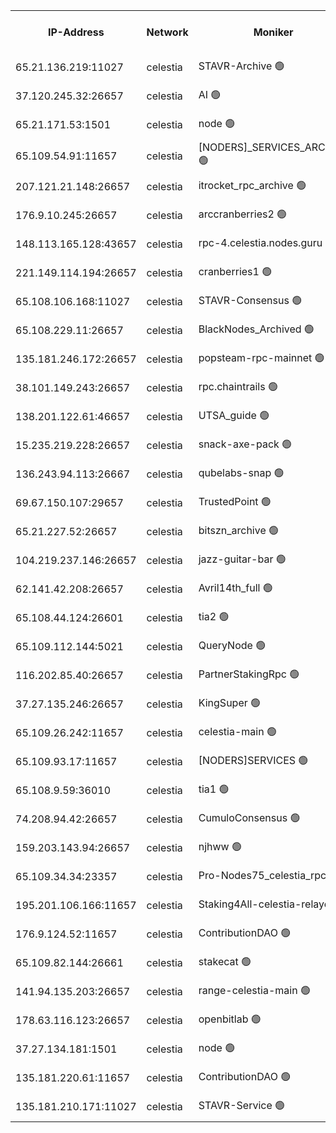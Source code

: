 


<table><tr><th>IP-Address</th><th>Network</th><th>Moniker</th><th>Latest Block Height</th><th>Earliest Block Height</th><th>Catching Up</th><th>Tx Index</th><th>Voting Power</th><th>Scan Time</th></tr><tr><td>65.21.136.219:11027</td><td>celestia</td><td>STAVR-Archive 🟢</td><td>2504971</td><td>1</td><td>False</td><td>on</td><td>0</td><td>2024-10-06T17:04:39.020128822UTC</td></tr><tr><td>37.120.245.32:26657</td><td>celestia</td><td>AI 🟢</td><td>2504971</td><td>1</td><td>False</td><td>off</td><td>0</td><td>2024-10-06T17:04:39.413634128UTC</td></tr><tr><td>65.21.171.53:1501</td><td>celestia</td><td>node 🟢</td><td>2504971</td><td>1</td><td>False</td><td>on</td><td>0</td><td>2024-10-06T17:04:41.860507465UTC</td></tr><tr><td>65.109.54.91:11657</td><td>celestia</td><td>[NODERS]_SERVICES_ARCHIVE 🟢</td><td>2504975</td><td>1</td><td>False</td><td>on</td><td>0</td><td>2024-10-06T17:05:23.788151694UTC</td></tr><tr><td>207.121.21.148:26657</td><td>celestia</td><td>itrocket_rpc_archive 🟢</td><td>2504975</td><td>1</td><td>False</td><td>on</td><td>0</td><td>2024-10-06T17:05:24.730771752UTC</td></tr><tr><td>176.9.10.245:26657</td><td>celestia</td><td>arccranberries2 🟢</td><td>2504979</td><td>1</td><td>False</td><td>on</td><td>0</td><td>2024-10-06T17:06:05.040734959UTC</td></tr><tr><td>148.113.165.128:43657</td><td>celestia</td><td>rpc-4.celestia.nodes.guru 🟢</td><td>2504980</td><td>1</td><td>False</td><td>on</td><td>0</td><td>2024-10-06T17:06:20.346656585UTC</td></tr><tr><td>221.149.114.194:26657</td><td>celestia</td><td>cranberries1 🟢</td><td>2504982</td><td>1</td><td>False</td><td>on</td><td>0</td><td>2024-10-06T17:06:36.134394619UTC</td></tr><tr><td>65.108.106.168:11027</td><td>celestia</td><td>STAVR-Consensus 🟢</td><td>2504982</td><td>1</td><td>False</td><td>on</td><td>0</td><td>2024-10-06T17:06:40.601863345UTC</td></tr><tr><td>65.108.229.11:26657</td><td>celestia</td><td>BlackNodes_Archived 🟢</td><td>2504986</td><td>1</td><td>False</td><td>off</td><td>0</td><td>2024-10-06T17:07:26.689803276UTC</td></tr><tr><td>135.181.246.172:26657</td><td>celestia</td><td>popsteam-rpc-mainnet 🟢</td><td>2504988</td><td>1</td><td>False</td><td>on</td><td>0</td><td>2024-10-06T17:07:54.389022881UTC</td></tr><tr><td>38.101.149.243:26657</td><td>celestia</td><td>rpc.chaintrails 🟢</td><td>2504990</td><td>1</td><td>False</td><td>on</td><td>0</td><td>2024-10-06T17:08:09.972184984UTC</td></tr><tr><td>138.201.122.61:46657</td><td>celestia</td><td>UTSA_guide 🟢</td><td>2504992</td><td>1</td><td>False</td><td>on</td><td>0</td><td>2024-10-06T17:08:42.808293722UTC</td></tr><tr><td>15.235.219.228:26657</td><td>celestia</td><td>snack-axe-pack 🟢</td><td>2504992</td><td>1</td><td>False</td><td>off</td><td>0</td><td>2024-10-06T17:08:43.878003017UTC</td></tr><tr><td>136.243.94.113:26667</td><td>celestia</td><td>qubelabs-snap 🟢</td><td>2504995</td><td>1</td><td>False</td><td>on</td><td>0</td><td>2024-10-06T17:09:13.728237809UTC</td></tr><tr><td>69.67.150.107:29657</td><td>celestia</td><td>TrustedPoint 🟢</td><td>2504996</td><td>1</td><td>False</td><td>on</td><td>0</td><td>2024-10-06T17:09:24.856546473UTC</td></tr><tr><td>65.21.227.52:26657</td><td>celestia</td><td>bitszn_archive 🟢</td><td>2505000</td><td>1</td><td>False</td><td>on</td><td>0</td><td>2024-10-06T17:10:13.414669899UTC</td></tr><tr><td>104.219.237.146:26657</td><td>celestia</td><td>jazz-guitar-bar 🟢</td><td>2505004</td><td>1</td><td>False</td><td>off</td><td>0</td><td>2024-10-06T17:11:05.130563074UTC</td></tr><tr><td>62.141.42.208:26657</td><td>celestia</td><td>Avril14th_full 🟢</td><td>2505006</td><td>1</td><td>False</td><td>on</td><td>0</td><td>2024-10-06T17:11:27.956917462UTC</td></tr><tr><td>65.108.44.124:26601</td><td>celestia</td><td>tia2 🟢</td><td>2371494</td><td>339581</td><td>False</td><td>on</td><td>0</td><td>2024-10-06T17:04:56.637228664UTC</td></tr><tr><td>65.109.112.144:5021</td><td>celestia</td><td>QueryNode 🟢</td><td>2371494</td><td>1406226</td><td>False</td><td>off</td><td>0</td><td>2024-10-06T17:08:54.512219597UTC</td></tr><tr><td>116.202.85.40:26657</td><td>celestia</td><td>PartnerStakingRpc 🟢</td><td>2371494</td><td>1588231</td><td>False</td><td>on</td><td>0</td><td>2024-10-06T17:04:58.966238012UTC</td></tr><tr><td>37.27.135.246:26657</td><td>celestia</td><td>KingSuper 🟢</td><td>2371494</td><td>1814358</td><td>False</td><td>off</td><td>0</td><td>2024-10-06T17:05:50.356575554UTC</td></tr><tr><td>65.109.26.242:11657</td><td>celestia</td><td>celestia-main 🟢</td><td>2504994</td><td>2362846</td><td>False</td><td>on</td><td>0</td><td>2024-10-06T17:08:59.090428788UTC</td></tr><tr><td>65.109.93.17:11657</td><td>celestia</td><td>[NODERS]SERVICES 🟢</td><td>2504991</td><td>2371581</td><td>False</td><td>on</td><td>0</td><td>2024-10-06T17:08:26.020125694UTC</td></tr><tr><td>65.108.9.59:36010</td><td>celestia</td><td>tia1 🟢</td><td>2504976</td><td>2372045</td><td>False</td><td>on</td><td>0</td><td>2024-10-06T17:05:31.375384649UTC</td></tr><tr><td>74.208.94.42:26657</td><td>celestia</td><td>CumuloConsensus 🟢</td><td>2504982</td><td>2384001</td><td>False</td><td>on</td><td>0</td><td>2024-10-06T17:06:41.457255980UTC</td></tr><tr><td>159.203.143.94:26657</td><td>celestia</td><td>njhww 🟢</td><td>2504983</td><td>2384022</td><td>False</td><td>off</td><td>0</td><td>2024-10-06T17:06:48.270535129UTC</td></tr><tr><td>65.109.34.34:23357</td><td>celestia</td><td>Pro-Nodes75_celestia_rpc 🟢</td><td>2504988</td><td>2384027</td><td>False</td><td>on</td><td>0</td><td>2024-10-06T17:07:54.005816587UTC</td></tr><tr><td>195.201.106.166:11657</td><td>celestia</td><td>Staking4All-celestia-relayer 🟢</td><td>2505007</td><td>2399575</td><td>False</td><td>off</td><td>0</td><td>2024-10-06T17:11:40.977076637UTC</td></tr><tr><td>176.9.124.52:11657</td><td>celestia</td><td>ContributionDAO 🟢</td><td>2505000</td><td>2419178</td><td>False</td><td>on</td><td>0</td><td>2024-10-06T17:10:12.921733654UTC</td></tr><tr><td>65.109.82.144:26661</td><td>celestia</td><td>stakecat 🟢</td><td>2504991</td><td>2458001</td><td>False</td><td>on</td><td>0</td><td>2024-10-06T17:08:24.806063122UTC</td></tr><tr><td>141.94.135.203:26657</td><td>celestia</td><td>range-celestia-main 🟢</td><td>2504973</td><td>2466958</td><td>False</td><td>on</td><td>0</td><td>2024-10-06T17:05:01.812547267UTC</td></tr><tr><td>178.63.116.123:26657</td><td>celestia</td><td>openbitlab 🟢</td><td>2504974</td><td>2479826</td><td>False</td><td>on</td><td>0</td><td>2024-10-06T17:05:16.989084988UTC</td></tr><tr><td>37.27.134.181:1501</td><td>celestia</td><td>node 🟢</td><td>2504984</td><td>2497876</td><td>False</td><td>off</td><td>0</td><td>2024-10-06T17:06:59.160408385UTC</td></tr><tr><td>135.181.220.61:11657</td><td>celestia</td><td>ContributionDAO 🟢</td><td>2504986</td><td>2500051</td><td>False</td><td>off</td><td>0</td><td>2024-10-06T17:07:26.288980927UTC</td></tr><tr><td>135.181.210.171:11027</td><td>celestia</td><td>STAVR-Service 🟢</td><td>2504973</td><td>2502001</td><td>False</td><td>on</td><td>0</td><td>2024-10-06T17:04:59.370124326UTC</td></tr></table>